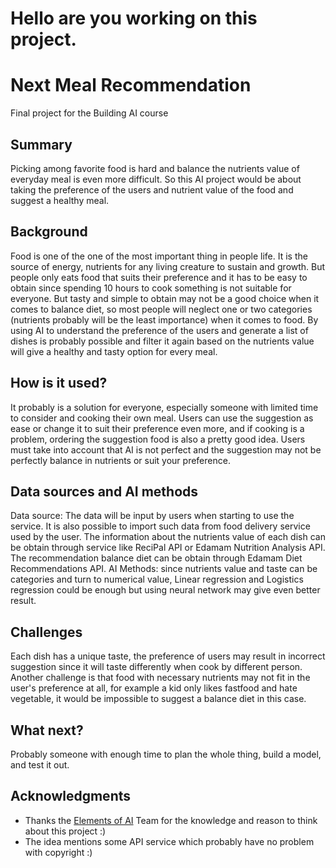 # Hello are you working on this project.



# Next Meal Recommendation
Final project for the Building AI course

## Summary
Picking among favorite food is hard and balance the nutrients value of everyday meal is even more difficult. So this AI project would be about taking the preference of the users and nutrient value of the food and suggest a healthy meal. 

## Background

Food is one of the one of the most important thing in people life. It is the source of energy, nutrients for any living creature to sustain and growth. But people only eats food that suits their preference and it has to be easy to obtain since spending 10 hours to cook something is not suitable for everyone. But tasty and simple to obtain may not be a good choice when it comes to balance diet, so most people will neglect one or two categories (nutrients probably will be the least importance) when it comes to food. By using AI to understand the preference of the users and generate a list of dishes is probably possible and filter it again based on the nutrients value will give a healthy and tasty option for every meal.

## How is it used?

It probably is a solution for everyone, especially someone with limited time to consider and cooking their own meal. Users can use the suggestion as ease or change it to suit their preference even more, and if cooking is a problem, ordering the suggestion food is also a pretty good idea. Users must take into account that AI is not perfect and the suggestion may not be perfectly balance in nutrients or suit your preference.


## Data sources and AI methods

Data source: The data will be input by users when starting to use the service. It is also possible to import such data from food delivery service used by the user. The information about the nutrients value of each dish can be obtain through service like ReciPal API or Edamam Nutrition Analysis API. The recommendation balance diet can be obtain through Edamam Diet Recommendations API. 
AI Methods: since nutrients value and taste can be categories and turn to numerical value, Linear regression and Logistics regression could be enough but using neural network may give even better result.
## Challenges

Each dish has a unique taste, the preference of users may result in incorrect suggestion since it will taste differently when cook by different person. Another challenge is that food with necessary nutrients may not fit in the user's preference at all, for example a kid only likes fastfood and hate vegetable, it would be impossible to suggest a balance diet in this case. 
## What next?

Probably someone with enough time to plan the whole thing, build a model, and test it out.

## Acknowledgments
* Thanks the [Elements of AI](https://www.elementsofai.com/) Team for the knowledge and reason to think about this project :)
* The idea mentions some API service which probably have no problem with copyright :)
